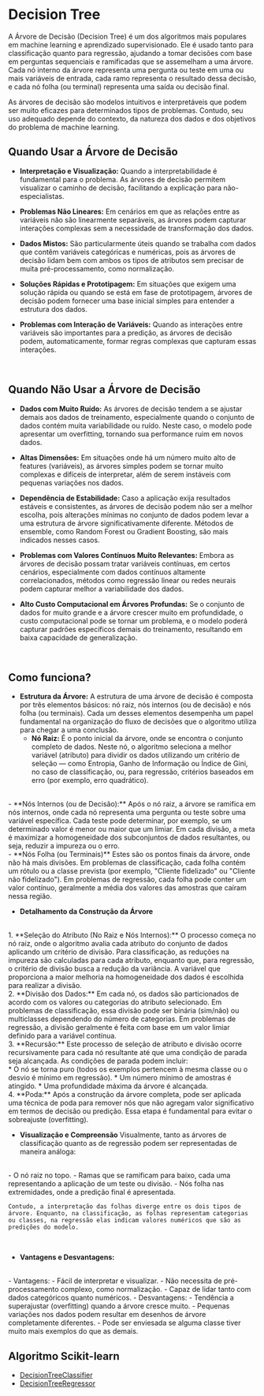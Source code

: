 # Decision Tree

A Árvore de Decisão (Decision Tree) é um dos algoritmos mais populares em machine learning e aprendizado supervisionado. Ele é usado tanto para classificação quanto para regressão, ajudando a tomar decisões com base em perguntas sequenciais e ramificadas que se assemelham a uma árvore. Cada nó interno da árvore representa uma pergunta ou teste em uma ou mais variáveis de entrada, cada ramo representa o resultado dessa decisão, e cada nó folha (ou terminal) representa uma saída ou decisão final.

As árvores de decisão são modelos intuitivos e interpretáveis que podem ser muito eficazes para determinados tipos de problemas. Contudo, seu uso adequado depende do contexto, da natureza dos dados e dos objetivos do problema de machine learning.
<br>

## Quando Usar a Árvore de Decisão

- **Interpretação e Visualização:**
Quando a interpretabilidade é fundamental para o problema. As árvores de decisão permitem visualizar o caminho de decisão, facilitando a explicação para não-especialistas.

- **Problemas Não Lineares:**
Em cenários em que as relações entre as variáveis não são linearmente separáveis, as árvores podem capturar interações complexas sem a necessidade de transformação dos dados.

- **Dados Mistos:**
São particularmente úteis quando se trabalha com dados que contêm variáveis categóricas e numéricas, pois as árvores de decisão lidam bem com ambos os tipos de atributos sem precisar de muita pré-processamento, como normalização.

- **Soluções Rápidas e Prototipagem:**
Em situações que exigem uma solução rápida ou quando se está em fase de prototipagem, árvores de decisão podem fornecer uma base inicial simples para entender a estrutura dos dados.

- **Problemas com Interação de Variáveis:**
Quando as interações entre variáveis são importantes para a predição, as árvores de decisão podem, automaticamente, formar regras complexas que capturam essas interações.
<br>

## Quando Não Usar a Árvore de Decisão

- **Dados com Muito Ruído:**
As árvores de decisão tendem a se ajustar demais aos dados de treinamento, especialmente quando o conjunto de dados contém muita variabilidade ou ruído. Neste caso, o modelo pode apresentar um overfitting, tornando sua performance ruim em novos dados.

- **Altas Dimensões:**
Em situações onde há um número muito alto de features (variáveis), as árvores simples podem se tornar muito complexas e difíceis de interpretar, além de serem instáveis com pequenas variações nos dados.

- **Dependência de Estabilidade:**
Caso a aplicação exija resultados estáveis e consistentes, as árvores de decisão podem não ser a melhor escolha, pois alterações mínimas no conjunto de dados podem levar a uma estrutura de árvore significativamente diferente. Métodos de ensemble, como Random Forest ou Gradient Boosting, são mais indicados nesses casos.

- **Problemas com Valores Contínuos Muito Relevantes:**
Embora as árvores de decisão possam tratar variáveis contínuas, em certos cenários, especialmente com dados contínuos altamente correlacionados, métodos como regressão linear ou redes neurais podem capturar melhor a variabilidade dos dados.

- **Alto Custo Computacional em Árvores Profundas:**
Se o conjunto de dados for muito grande e a árvore crescer muito em profundidade, o custo computacional pode se tornar um problema, e o modelo poderá capturar padrões específicos demais do treinamento, resultando em baixa capacidade de generalização.
<br>

## Como funciona?

- **Estrutura da Árvore:**
A estrutura de uma árvore de decisão é composta por três elementos básicos: nó raiz, nós internos (ou de decisão) e nós folha (ou terminais). Cada um desses elementos desempenha um papel fundamental na organização do fluxo de decisões que o algoritmo utiliza para chegar a uma conclusão.
    - **Nó Raiz:**
    É o ponto inicial da árvore, onde se encontra o conjunto completo de dados. Neste nó, o algoritmo seleciona a melhor variável (atributo) para dividir os dados utilizando um critério de seleção — como Entropia, Ganho de Informação ou Índice de Gini, no caso de classificação, ou, para regressão, critérios baseados em erro (por exemplo, erro quadrático).
<br>
    - **Nós Internos (ou de Decisão):**
    Após o nó raiz, a árvore se ramifica em nós internos, onde cada nó representa uma pergunta ou teste sobre uma variável específica. Cada teste pode determinar, por exemplo, se um determinado valor é menor ou maior que um limiar. Em cada divisão, a meta é maximizar a homogeneidade dos subconjuntos de dados resultantes, ou seja, reduzir a impureza ou o erro.
<br>
    - **Nós Folha (ou Terminais)**
    Estes são os pontos finais da árvore, onde não há mais divisões. Em problemas de classificação, cada folha contém um rótulo ou a classe prevista (por exemplo, "Cliente fidelizado" ou "Cliente não fidelizado"). Em problemas de regressão, cada folha pode conter um valor contínuo, geralmente a média dos valores das amostras que caíram nessa região.
<br>

- **Detalhamento da Construção da Árvore**
<br>
    1. **Seleção do Atributo (No Raiz e Nós Internos):**
    O processo começa no nó raiz, onde o algoritmo avalia cada atributo do conjunto de dados aplicando um critério de divisão. Para classificação, as reduções na impureza são calculadas para cada atributo, enquanto que, para regressão, o critério de divisão busca a redução da variância. A variável que proporciona a maior melhoria na homogeneidade dos dados é escolhida para realizar a divisão.
<br>
    2. **Divisão dos Dados:**
    Em cada nó, os dados são particionados de acordo com os valores ou categorias do atributo selecionado. Em problemas de classificação, essa divisão pode ser binária (sim/não) ou multiclasses dependendo do número de categorias. Em problemas de regressão, a divisão geralmente é feita com base em um valor limiar definido para a variável contínua.
<br>
    3. **Recursão:**
    Este processo de seleção de atributo e divisão ocorre recursivamente para cada nó resultante até que uma condição de parada seja alcançada. As condições de parada podem incluir:
<br>
        * O nó se torna puro (todos os exemplos pertencem à mesma classe ou o desvio é mínimo em regressão).
        * Um número mínimo de amostras é atingido.
        * Uma profundidade máxima da árvore é alcançada.
<br>
    4. **Poda:**
    Após a construção da árvore completa, pode ser aplicada uma técnica de poda para remover nós que não agregam valor significativo em termos de decisão ou predição. Essa etapa é fundamental para evitar o sobreajuste (overfitting).
<br>

- **Visualização e Compreensão**
Visualmente, tanto as árvores de classificação quanto as de regressão podem ser representadas de maneira análoga:
<br>
    - O nó raiz no topo.
    - Ramas que se ramificam para baixo, cada uma representando a aplicação de um teste ou divisão.
    - Nós folha nas extremidades, onde a predição final é apresentada.
<br>

    Contudo, a interpretação das folhas diverge entre os dois tipos de árvore. Enquanto, na classificação, as folhas representam categorias ou classes, na regressão elas indicam valores numéricos que são as predições do modelo.
<br>

- **Vantagens e Desvantagens:**
<br>
    - Vantagens:
        - Fácil de interpretar e visualizar.
        - Não necessita de pré-processamento complexo, como normalização.
        - Capaz de lidar tanto com dados categóricos quanto numéricos.
    - Desvantagens:
        - Tendência a superajustar (overfitting) quando a árvore cresce muito.
        - Pequenas variações nos dados podem resultar em desenhos de árvore completamente diferentes.
        - Pode ser enviesada se alguma classe tiver muito mais exemplos do que as demais.
<br>

## Algoritmo Scikit-learn

- [DecisionTreeClassifier](DecisionTreeClassifier.md)
- [DecisionTreeRegressor](DecisionTreeRegressor.md)